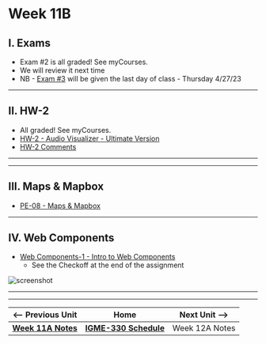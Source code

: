 # Week 11B

## I. Exams

- Exam #2 is all graded! See myCourses.
- We will review it next time
- NB - [Exam #3](../notes/exam-3-details.md) will be given the last day of class - Thursday 4/27/23

<hr>

## II. HW-2
- All graded! See myCourses.
- [HW-2 - Audio Visualizer - Ultimate Version](../hw/hw-2.md)
- [HW-2 Comments](../hw/hw-2-comments.md)

<hr>

<hr>

## III. Maps & Mapbox

- [PE-08 - Maps & Mapbox](https://github.com/tonethar/IGME-330-Spring-2023/blob/main/pe/pe-08.md)

<hr>

## IV. Web Components
- [Web Components-1 - Intro to Web Components](../notes/wc-1.md)
  - See the Checkoff at the end of the assignment

![screenshot](https://static.wikia.nocookie.net/memoryalpha/images/e/e9/Chekov_as_William_Claiborne.jpg/revision/latest/scale-to-width-down/775?cb=20201027152533&path-prefix=en)



<hr><hr>


| <-- Previous Unit | Home | Next Unit -->
| --- | --- | --- 
| [**Week 11A Notes**](11A.md)  |  [**IGME-330 Schedule**](../schedule.md) | Week 12A Notes

